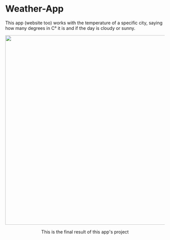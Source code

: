 # Weather-App
This app (website too) works with the temperature of a specific city, saying how many degrees in C° it is and if the day is cloudy or sunny.

<div align="center">
  <img src="https://user-images.githubusercontent.com/90161585/219452493-6dad5a5c-c845-4df6-a410-74b7ea420833.png" width="600px"/>
  <p>This is the final result of this app's project</p>
</div>
